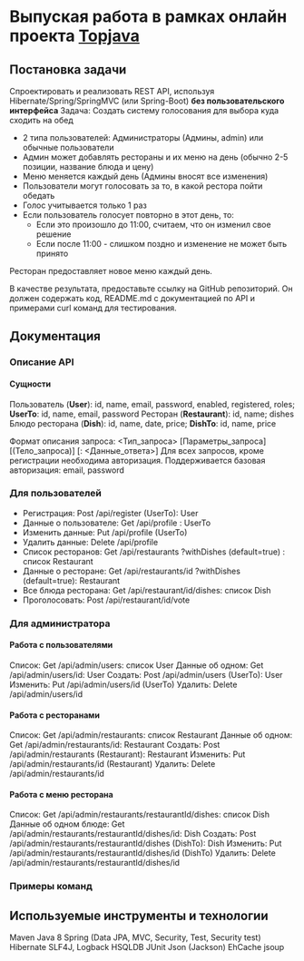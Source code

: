 # Выпуская работа в рамках онлайн проекта <a href="https://github.com/JavaOPs/topjava">Topjava</a>
## Постановка задачи
Спроектировать и реализовать REST API, используя Hibernate/Spring/SpringMVC (или Spring-Boot) **без пользовательского интерфейса**
Задача:
Создать систему голосования для выбора куда сходить на обед
* 2 типа пользователей: Администраторы (Админы, admin) или обычные пользователи
* Админ может добавлять рестораны и их меню на день (обычно 2-5 позиции, название блюда и цену)
* Меню меняется каждый день (Админы вносят все изменения)
* Пользователи могут голосовать за то, в какой рестора пойти обедать
* Голос учитывается только 1 раз
* Если пользователь голосует повторно в этот день, то:
  - Если это произошло до 11:00, считаем, что он изменил свое решение
  - Если после 11:00 - слишком поздно и изменение не может быть принято
  
 Ресторан предоставляет новое меню каждый день.
 
 В качестве результата, предоставьте ссылку на GitHub репозиторий. Он должен содержать код, README.md с документацией по API и примерами curl команд для тестирования.

## Документация
### Описание API
#### Сущности
Пользователь (**User**): id, name, email, password, enabled, registered, roles; **UserTo**: id, name, email, password
Ресторан (**Restaurant**): id, name; dishes
Блюдо ресторана (**Dish**): id, name, date, price; **DishTo**: id, name, price

Формат описания запроса: <Тип_запроса> <URI> [Параметры_запроса] [(Тело_запроса)] [: <Данные_ответа>]
Для всех запросов, кроме регистрации необходима авторизация. Поддерживается базовая авторизация: email, password

### Для пользователей
* Регистрация: Post /api/register (UserTo): User
* Данные о пользователе: Get /api/profile : UserTo
* Изменить данные: Put /api/profile (UserTo)
* Удалить данные: Delete /api/profile
* Список ресторанов: Get /api/restaurants ?withDishes (default=true) : список Restaurant
* Данные о ресторане: Get /api/restaurants/id ?withDishes (default=true): Restaurant
* Все блюда ресторана: Get /api/restaurant/id/dishes: список Dish
* Проголосовать: Post /api/restaurant/id/vote

### Для администратора
#### Работа с пользователями
Список: Get /api/admin/users: список User
Данные об одном: Get /api/admin/users/id: User
Создать: Post /api/admin/users (UserTo): User
Изменить: Put /api/admin/users/id (UserTo)
Удалить: Delete /api/admin/users/id

#### Работа с ресторанами
Список: Get /api/admin/restaurants: список Restaurant
Данные об одном: Get /api/admin/restaurants/id: Restaurant
Создать: Post /api/admin/restaurants (Restaurant): Restaurant
Изменить: Put /api/admin/restaurants/id (Restaurant)
Удалить: Delete /api/admin/restaurants/id

#### Работа с меню ресторана
Список: Get /api/admin/restaurants/restaurantId/dishes: список Dish
Данные об одном блюде: Get /api/admin/restaurants/restaurantId/dishes/id: Dish
Создать: Post /api/admin/restaurants/restaurantId/dishes (DishTo): Dish
Изменить: Put /api/admin/restaurants/restaurantId/dishes/id (DishTo)
Удалить: Delete /api/admin/restaurants/restaurantId/dishes/id

### Примеры команд

## Используемые инструменты и технологии
Maven
Java 8
Spring (Data JPA, MVC, Security, Test, Security test)
Hibernate
SLF4J, Logback
HSQLDB
JUnit
Json (Jackson)
EhCache
jsoup
